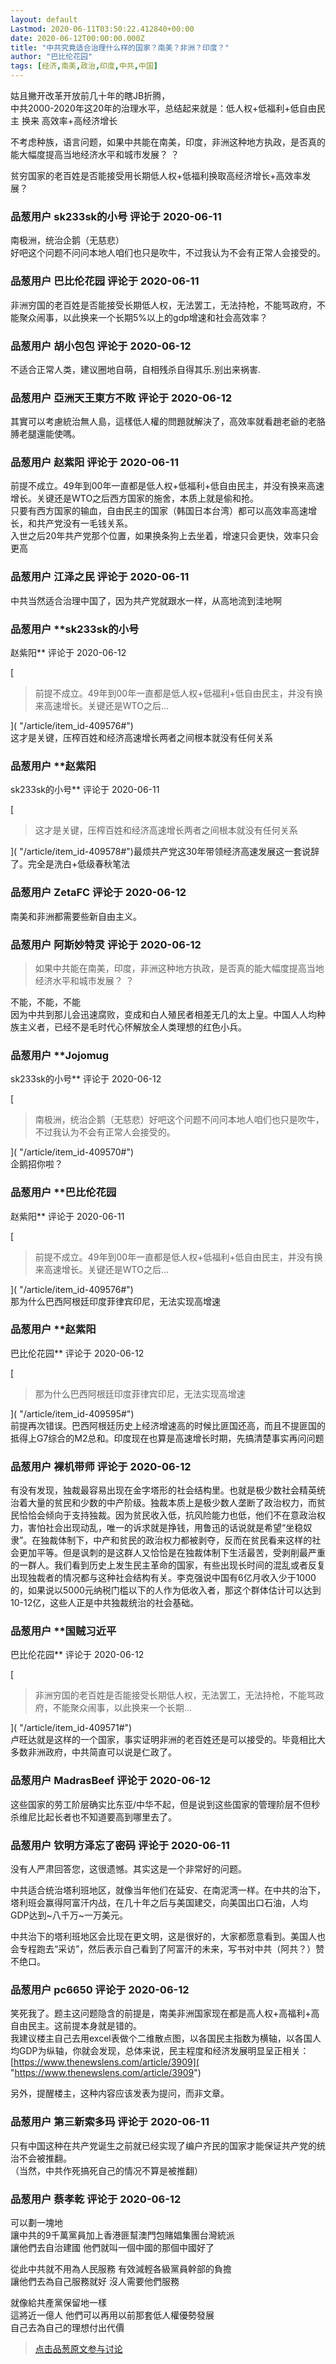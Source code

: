 ```yaml
---
layout: default
Lastmod: 2020-06-11T03:50:22.412840+00:00
date: 2020-06-12T00:00:00.000Z
title: "中共究竟适合治理什么样的国家？南美？非洲？印度？"
author: "巴比伦花园"
tags: [经济,南美,政治,印度,中共,中国]
---
```


姑且撇开改革开放前几十年的瞎JB折腾，  
中共2000-2020年这20年的治理水平，总结起来就是：低人权+低福利+低自由民主 换来 高效率+高经济增长  
  
不考虑种族，语言问题，如果中共能在南美，印度，非洲这种地方执政，是否真的能大幅度提高当地经济水平和城市发展？ ？  
  
贫穷国家的老百姓是否能接受用长期低人权+低福利换取高经济增长+高效率发展？

            
### 品葱用户 **sk233sk的小号** 评论于 2020-06-11
        
南极洲，统治企鹅（无慈悲）  
好吧这个问题不问问本地人咱们也只是吹牛，不过我认为不会有正常人会接受的。
        


            
### 品葱用户 **巴比伦花园** 评论于 2020-06-11
        
非洲穷国的老百姓是否能接受长期低人权，无法罢工，无法持枪，不能骂政府，不能聚众闹事，以此换来一个长期5%以上的gdp增速和社会高效率？
        


            
### 品葱用户 **胡小包包** 评论于 2020-06-12
        
不适合正常人类，建议圈地自萌，自相残杀自得其乐.别出来祸害.
        


            
### 品葱用户 **亞洲天王東方不敗** 评论于 2020-06-12
        
其實可以考慮統治無人島，這樣低人權的問題就解決了，高效率就看趙老爺的老胳膊老腿還能使嗎。
        


            
### 品葱用户 **赵紫阳** 评论于 2020-06-11
        
前提不成立。49年到00年一直都是低人权+低福利+低自由民主，并没有换来高速增长。关键还是WTO之后西方国家的施舍，本质上就是偷和抢。  
只要有西方国家的输血，自由民主的国家（韩国日本台湾）都可以高效率高速增长，和共产党没有一毛钱关系。  
入世之后20年共产党那个位置，如果换条狗上去坐着，增速只会更快，效率只会更高
        


            
### 品葱用户 **江泽之民** 评论于 2020-06-11
        
中共当然适合治理中国了，因为共产党就跟水一样，从高地流到洼地啊
        


            
### 品葱用户 **sk233sk的小号 
赵紫阳** 评论于 2020-06-12
        
[

> 前提不成立。49年到00年一直都是低人权+低福利+低自由民主，并没有换来高速增长。关键还是WTO之后...

]( "/article/item_id-409576#")  
这才是关键，压榨百姓和经济高速增长两者之间根本就没有任何关系
        


            
### 品葱用户 **赵紫阳 
sk233sk的小号** 评论于 2020-06-11
        
[

> 这才是关键，压榨百姓和经济高速增长两者之间根本就没有任何关系

]( "/article/item_id-409578#")最烦共产党这30年带领经济高速发展这一套说辞了。完全是洗白+低级春秋笔法
        


            
### 品葱用户 **ZetaFC** 评论于 2020-06-12
        
南美和非洲都需要些新自由主义。
        


            
### 品葱用户 **阿斯妙特灵** 评论于 2020-06-12
        
> 如果中共能在南美，印度，非洲这种地方执政，是否真的能大幅度提高当地经济水平和城市发展？ ？

  
不能，不能，不能  
因为中共到那儿会迅速腐败，变成和白人殖民者相差无几的太上皇。中国人人均种族主义者，已经不是毛时代心怀解放全人类理想的红色小兵。
        


            
### 品葱用户 **Jojomug 
sk233sk的小号** 评论于 2020-06-12
        
[

> 南极洲，统治企鹅（无慈悲）好吧这个问题不问问本地人咱们也只是吹牛，不过我认为不会有正常人会接受的。

]( "/article/item_id-409570#")  
企鹅招你啦？
        


            
### 品葱用户 **巴比伦花园 
赵紫阳** 评论于 2020-06-11
        
[

> 前提不成立。49年到00年一直都是低人权+低福利+低自由民主，并没有换来高速增长。关键还是WTO之后...

]( "/article/item_id-409576#")  
那为什么巴西阿根廷印度菲律宾印尼，无法实现高增速
        


            
### 品葱用户 **赵紫阳 
巴比伦花园** 评论于 2020-06-12
        
[

> 那为什么巴西阿根廷印度菲律宾印尼，无法实现高增速

]( "/article/item_id-409595#")  
前提再次错误。巴西阿根廷历史上经济增速高的时候比匪国还高，而且不提匪国的抵得上G7综合的M2总和。印度现在也算是高速增长时期，先搞清楚事实再问问题
        


            
### 品葱用户 **裸机带师** 评论于 2020-06-12
        
有没有发现，独裁最容易出现在金字塔形的社会结构里。也就是极少数社会精英统治着大量的贫民和少数的中产阶级。独裁本质上是极少数人垄断了政治权力，而贫民恰恰会倾向于支持独裁。因为贫民收入低，抗风险能力也低，他们不在意政治权力，害怕社会出现动乱，唯一的诉求就是挣钱，用鲁迅的话说就是希望“坐稳奴隶”。在独裁体制下，中产和贫民的政治权力都被剥夺，反而在贫民看来这样的社会更加平等。但是讽刺的是这群人又恰恰是在独裁体制下生活最苦，受剥削最严重的一群人。我们看到历史上发生民主革命的国家，有些出现长时间的混乱或者反复出现独裁者的情况都与这种社会结构有关。李克强说中国有6亿月收入少于1000的，如果说以5000元纳税门槛以下的人作为低收入者，那这个群体估计可以达到10-12亿，这些人正是中共独裁统治的社会基础。
        


            
### 品葱用户 **国贼习近平 
巴比伦花园** 评论于 2020-06-12
        
[

> 非洲穷国的老百姓是否能接受长期低人权，无法罢工，无法持枪，不能骂政府，不能聚众闹事，以此换来一个长期...

]( "/article/item_id-409571#")  
卢旺达就是这样的一个国家，事实证明非洲的老百姓还是可以接受的。毕竟相比大多数非洲政府，中共简直可以说是仁政了。
        


            
### 品葱用户 **MadrasBeef** 评论于 2020-06-12
        
这些国家的劳工阶层确实比东亚/中华不起，但是说到这些国家的管理阶层不但秒杀维尼比起长者也不知道要高到哪里去了。
        


            
### 品葱用户 **钦明方泽忘了密码** 评论于 2020-06-11
        
没有人严肃回答您，这很遗憾。其实这是一个非常好的问题。  
  
中共适合统治塔利班地区，就像当年他们在延安、在南泥湾一样。在中共的治下，塔利班会赢得阿富汗内战，在几十年之后与美国建交，向美国出口石油，人均GDP达到~八千万~一万美元。  
  
中共治下的塔利班地区会比现在更文明，这是很好的，大家都愿意看到。美国人也会专程跑去“采访”，然后表示自己看到了阿富汗的未来，写书对中共（阿共？）赞不绝口。
        


            
### 品葱用户 **pc6650** 评论于 2020-06-12
        
笑死我了。题主这问题隐含的前提是，南美非洲国家现在都是高人权+高福利+高自由民主。这前提本身就是错的。  
我建议楼主自己去用excel表做个二维散点图，以各国民主指数为横轴，以各国人均GDP为纵轴，你就会发现，总体来说，民主程度和经济发展明显呈正相关：  
[https://www.thenewslens.com/article/3909]( "https://www.thenewslens.com/article/3909")  
  
另外，提醒楼主，这种内容应该发表为提问，而非文章。
        


            
### 品葱用户 **第三新索多玛** 评论于 2020-06-11
        
只有中国这种在共产党诞生之前就已经实现了编户齐民的国家才能保证共产党的统治不会被推翻。  
（当然，中共作死搞死自己的情况不算是被推翻）
        


            
### 品葱用户 **蔡孝乾** 评论于 2020-06-12
        
可以劃一塊地  
讓中共的9千萬黨員加上香港匪幫澳門包賭娼集團台灣統派  
讓他們去自治建國 他們就叫一個中國的那個中國好了  
  
從此中共就不用為人民服務 有效減輕各級黨員幹部的負擔  
讓他們去為自己服務就好 沒人需要他們服務  
  
就像給共產黨保留地一樣  
這將近一億人 他們可以再用以前那套低人權優勢發展  
自己去為自己的理想付出代價
        






> [点击品葱原文参与讨论](https://pincong.rocks/article/20253)


